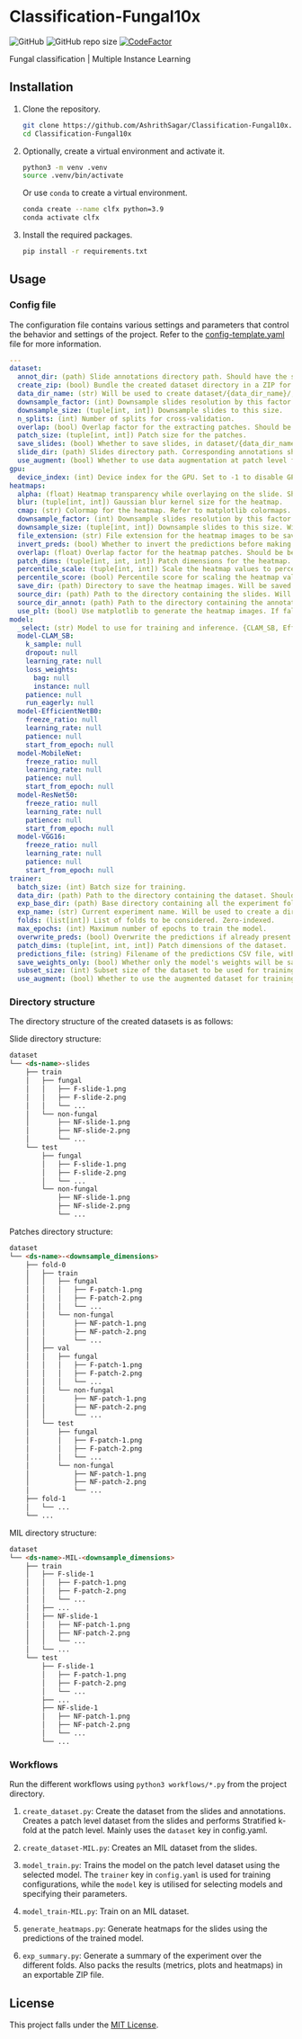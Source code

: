 # Classification-Fungal10x

![GitHub](https://img.shields.io/github/license/AshrithSagar/Classification-Fungal10x) ![GitHub repo size](https://img.shields.io/github/repo-size/AshrithSagar/Classification-Fungal10x) [![CodeFactor](https://www.codefactor.io/repository/github/AshrithSagar/Classification-Fungal10x/badge)](https://www.codefactor.io/repository/github/AshrithSagar/Classification-Fungal10x)

Fungal classification | Multiple Instance Learning

## Installation

1. Clone the repository.

    ```bash
    git clone https://github.com/AshrithSagar/Classification-Fungal10x.git
    cd Classification-Fungal10x
    ```

2. Optionally, create a virtual environment and activate it.

    ```bash
    python3 -m venv .venv
    source .venv/bin/activate
    ```

    Or use `conda` to create a virtual environment.

    ```bash
    conda create --name clfx python=3.9
    conda activate clfx
    ```

3. Install the required packages.

    ```bash
    pip install -r requirements.txt
    ```

## Usage

### Config file

The configuration file contains various settings and parameters that control the behavior and settings of the project.
Refer to the [config-template.yaml](config-template.yaml) file for more information.

```yaml
---
dataset:
  annot_dir: (path) Slide annotations directory path. Should have the same names as that in slide_dir.
  create_zip: (bool) Bundle the created dataset directory in a ZIP for easier download.
  data_dir_name: (str) Will be used to create dataset/{data_dir_name}/;
  downsample_factor: (int) Downsample slides resolution by this factor. Defaults to preserve aspect ratio.
  downsample_size: (tuple[int, int]) Downsample slides to this size.
  n_splits: (int) Number of splits for cross-validation.
  overlap: (bool) Overlap factor for the extracting patches. Should be between 0 and 1.
  patch_size: (tuple[int, int]) Patch size for the patches.
  save_slides: (bool) Whether to save slides, in dataset/{data_dir_name}-slides/;
  slide_dir: (path) Slides directory path. Corresponding annotations should be in annot_dir.
  use_augment: (bool) Whether to use data augmentation at patch level for the train split. Preferably always use as True.
gpu:
  device_index: (int) Device index for the GPU. Set to -1 to disable GPU and use CPU instead.
heatmaps:
  alpha: (float) Heatmap transparency while overlaying on the slide. Should be between 0 and 1.
  blur: (tuple[int, int]) Gaussian blur kernel size for the heatmap.
  cmap: (str) Colormap for the heatmap. Refer to matplotlib colormaps.
  downsample_factor: (int) Downsample slides resolution by this factor. Will be used when source_dir is provided.
  downsample_size: (tuple[int, int]) Downsample slides to this size. Will be used when source_dir is provided.
  file_extension: (str) File extension for the heatmap images to be saved.
  invert_preds: (bool) Whether to invert the predictions before making the heatmaps. Default is true.
  overlap: (float) Overlap factor for the heatmap patches. Should be between 0 and 1.
  patch_dims: (tuple[int, int, int]) Patch dimensions for the heatmap.
  percentile_scale: (tuple[int, int]) Scale the heatmap values to percentile. Uses numpy.percentile();
  percentile_score: (bool) Percentile score for scaling the heatmap values. Uses scipy.stats.percentileofscore();
  save_dir: (path) Directory to save the heatmap images. Will be saved at {exp_base_dir}/{exp_name}/{fold-*}/{save_dir}/;
  source_dir: (path) Path to the directory containing the slides. Will be used to get the predictions for the heatmap.
  source_dir_annot: (path) Path to the directory containing the annotations corresponding to the slides in source_dir. Slides should have the same names as in source_dir. Will be used to overlap with the heatmap for easier visualisation. Set to null to use source_dir slides itself for heatmaps.
  use_plt: (bool) Use matplotlib to generate the heatmap images. If false, then heatmaps will match original slide dimensions.
model:
  _select: (str) Model to use for training and inference. {CLAM_SB, EfficientNetB0, MobileNet, ResNet50, VGG16}.
  model-CLAM_SB:
    k_sample: null
    dropout: null
    learning_rate: null
    loss_weights:
      bag: null
      instance: null
    patience: null
    run_eagerly: null
  model-EfficientNetB0:
    freeze_ratio: null
    learning_rate: null
    patience: null
    start_from_epoch: null
  model-MobileNet:
    freeze_ratio: null
    learning_rate: null
    patience: null
    start_from_epoch: null
  model-ResNet50:
    freeze_ratio: null
    learning_rate: null
    patience: null
    start_from_epoch: null
  model-VGG16:
    freeze_ratio: null
    learning_rate: null
    patience: null
    start_from_epoch: null
trainer:
  batch_size: (int) Batch size for training.
  data_dir: (path) Path to the directory containing the dataset. Should likely be as some dataset/{data_dir_name}/; Should contain within as /fold-*/{train, val, test}/{fungal, non-fungal}/; Refer to the directory structure.
  exp_base_dir: (path) Base directory containing all the experiment folders. Usually set to experiments/.
  exp_name: (str) Current experiment name. Will be used to create a directory in exp_base_dir. {exp_base_dir}/{exp_name}/;
  folds: (list[int]) List of folds to be considered. Zero-indexed.
  max_epochs: (int) Maximum number of epochs to train the model.
  overwrite_preds: (bool) Overwrite the predictions if already present. Checks for {exp_base_dir}/{exp_name}/{fold-*}/preds.csv;
  patch_dims: (tuple[int, int, int]) Patch dimensions of the dataset.
  predictions_file: (string) Filename of the predictions CSV file, without the extension.
  save_weights_only: (bool) Whether only the model's weights will be saved during model checkpointing, excluding the model architecture or configuration. Useful for subclassed models of tf.keras.Model, which can be reconstructed from definition.
  subset_size: (int) Subset size of the dataset to be used for training. Used for trial purposes. Set to null to use the entire dataset.
  use_augment: (bool) Whether to use the augmented dataset for training present at train/, or use train_unaugmented/ for training. Whole path:- dataset/{data_dir_name}/fold-*/{train,train_unaugmented}/;
```

### Directory structure

The directory structure of the created datasets is as follows:

Slide directory structure:

```markdown
dataset
└── <ds-name>-slides
    ├── train
    │   ├── fungal
    │   │   ├── F-slide-1.png
    │   │   ├── F-slide-2.png
    │   │   └── ...
    │   └── non-fungal
    │       ├── NF-slide-1.png
    │       ├── NF-slide-2.png
    │       └── ...
    └── test
        ├── fungal
        │   ├── F-slide-1.png
        │   ├── F-slide-2.png
        │   └── ...
        └── non-fungal
            ├── NF-slide-1.png
            ├── NF-slide-2.png
            └── ...
```

Patches directory structure:

```markdown
dataset
└── <ds-name>-<downsample_dimensions>
    ├── fold-0
    │   ├── train
    │   │   ├── fungal
    │   │   │   ├── F-patch-1.png
    │   │   │   ├── F-patch-2.png
    │   │   │   └── ...
    │   │   └── non-fungal
    │   │       ├── NF-patch-1.png
    │   │       ├── NF-patch-2.png
    │   │       └── ...
    │   ├── val
    │   │   ├── fungal
    │   │   │   ├── F-patch-1.png
    │   │   │   ├── F-patch-2.png
    │   │   │   └── ...
    │   │   └── non-fungal
    │   │       ├── NF-patch-1.png
    │   │       ├── NF-patch-2.png
    │   │       └── ...
    │   └── test
    │       ├── fungal
    │       │   ├── F-patch-1.png
    │       │   ├── F-patch-2.png
    │       │   └── ...
    │       └── non-fungal
    │           ├── NF-patch-1.png
    │           ├── NF-patch-2.png
    │           └── ...
    ├── fold-1
    │   └── ...
    └── ...
```

MIL directory structure:

```markdown
dataset
└── <ds-name>-MIL-<downsample_dimensions>
    ├── train
    │   ├── F-slide-1
    │   │   ├── F-patch-1.png
    │   │   ├── F-patch-2.png
    │   │   └── ...
    │   ├── ...
    │   ├── NF-slide-1
    │   │   ├── NF-patch-1.png
    │   │   ├── NF-patch-2.png
    │   │   └── ...
    │   └── ...
    └── test
        ├── F-slide-1
        │   ├── F-patch-1.png
        │   ├── F-patch-2.png
        │   └── ...
        ├── ...
        ├── NF-slide-1
        │   ├── NF-patch-1.png
        │   ├── NF-patch-2.png
        │   └── ...
        └── ...
```

### Workflows

Run the different workflows using `python3 workflows/*.py` from the project directory.

1. `create_dataset.py`:
Create the dataset from the slides and annotations.
Creates a patch level dataset from the slides and performs Stratified k-fold at the patch level.
Mainly uses the `dataset` key in config.yaml.

1. `create_dataset-MIL.py`:
Creates an MIL dataset from the slides.

1. `model_train.py`:
Trains the model on the patch level dataset using the selected model.
The `trainer` key in `config.yaml` is used for training configurations, while the `model` key is utilised for selecting models and specifying their parameters.

1. `model_train-MIL.py`:
Train on an MIL dataset.

1. `generate_heatmaps.py`:
Generate heatmaps for the slides using the predictions of the trained model.

1. `exp_summary.py`:
Generate a summary of the experiment over the different folds.
Also packs the results (metrics, plots and heatmaps) in an exportable ZIP file.

## License

This project falls under the [MIT License](LICENSE).
